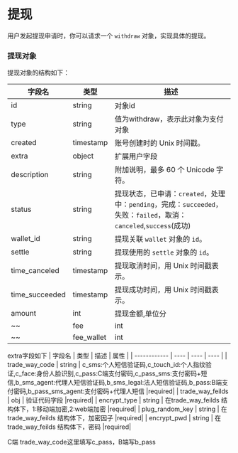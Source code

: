 # 提现

用户发起提现申请时，你可以请求一个 `withdraw` 对象，实现具体的提现。

### 提现对象

提现对象的结构如下：

| 字段名         | 类型      | 描述                                                         |
| -------------- | --------- | ------------------------------------------------------------ |
| id             | string    | 对象id                                                       |
| type           | string    | 值为withdraw，表示此对象为支付对象                           |
| created        | timestamp | 账号创建时的 Unix 时间戳。                                   |
| extra          | object    | 扩展用户字段                                                 |
| description    | string    | 附加说明，最多 60 个 Unicode 字符。                          |
| status         | string    | 提现状态，已申请：`created`，处理中：`pending`，完成：`succeeded`，失败：`failed`，取消：`canceled`,`success`(成功) |
| wallet_id      | string    | 提现关联 `wallet` 对象的 `id`。                              |
| settle         | string    | 提现使用的 `settle` 对象的 `id`。                            |
| time_canceled  | timestamp | 提现取消时间，用 Unix 时间戳表示。                           |
| time_succeeded | timestamp | 提现成功时间，用 Unix 时间戳表示。                           |
| amount         | int       | 提现金额,单位分                                                     |
~~| fee         | int       | 手续费,单位分                                                     |~~
~~| fee_wallet        | int       | 手续费钱包                                                  |~~


extra字段如下
| 字段名       | 类型 | 描述 | 属性 |
| ------------ | ---- | ---- | ---- |
| trade_way_code              | string    | c_sms:个人短信验证码,c_touch_id:个人指纹验证,c_face:身份人脸识别,c_pass:C端支付密码,c_pass_sms:支付密码+短信,b_sms_agent:代理人短信验证码,b_sms_legal:法人短信验证码,b_pass:B端支付密码,b_pass_sms_agent:支付密码+代理人短信                                                       |required|
| trade_way_feilds            | obj    | 验证代码字段                        |required|
| encrypt_type         | string | 在trade_way_feilds 结构体下，1:移动端加密,2:web端加密                                |required|
| plug_random_key          | string       | 在trade_way_feilds 结构体下，加密因子 |required|
| encrypt_pwd  | string | 在trade_way_feilds 结构体下，密码                         |required|

C端 trade_way_code这里填写c_pass，B端写b_pass